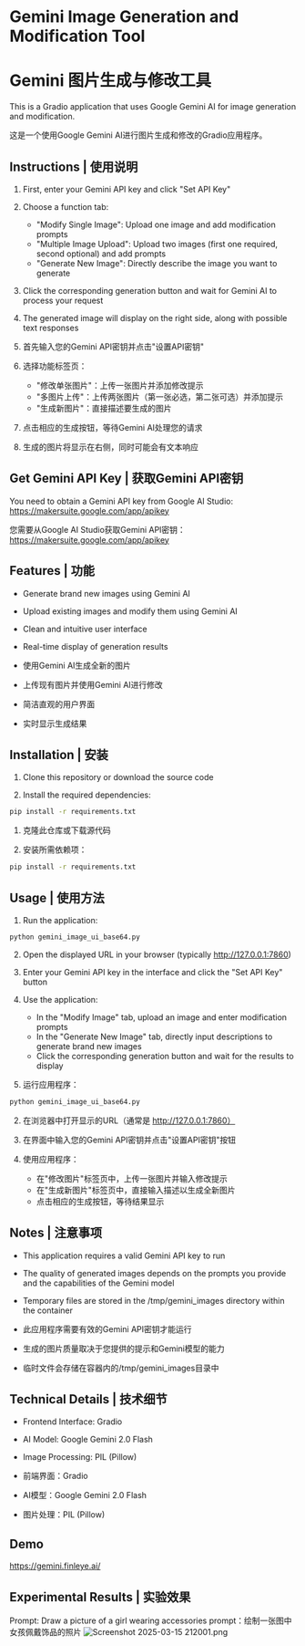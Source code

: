 # Gemini Image Generation and Modification Tool
# Gemini 图片生成与修改工具

This is a Gradio application that uses Google Gemini AI for image generation and modification.

这是一个使用Google Gemini AI进行图片生成和修改的Gradio应用程序。


## Instructions | 使用说明

1. First, enter your Gemini API key and click "Set API Key"
2. Choose a function tab:
   - "Modify Single Image": Upload one image and add modification prompts
   - "Multiple Image Upload": Upload two images (first one required, second optional) and add prompts
   - "Generate New Image": Directly describe the image you want to generate
3. Click the corresponding generation button and wait for Gemini AI to process your request
4. The generated image will display on the right side, along with possible text responses

1. 首先输入您的Gemini API密钥并点击"设置API密钥"
2. 选择功能标签页：
   - "修改单张图片"：上传一张图片并添加修改提示
   - "多图片上传"：上传两张图片（第一张必选，第二张可选）并添加提示
   - "生成新图片"：直接描述要生成的图片
3. 点击相应的生成按钮，等待Gemini AI处理您的请求
4. 生成的图片将显示在右侧，同时可能会有文本响应

## Get Gemini API Key | 获取Gemini API密钥

You need to obtain a Gemini API key from Google AI Studio: https://makersuite.google.com/app/apikey

您需要从Google AI Studio获取Gemini API密钥：https://makersuite.google.com/app/apikey

## Features | 功能

- Generate brand new images using Gemini AI
- Upload existing images and modify them using Gemini AI
- Clean and intuitive user interface
- Real-time display of generation results

- 使用Gemini AI生成全新的图片
- 上传现有图片并使用Gemini AI进行修改
- 简洁直观的用户界面
- 实时显示生成结果

## Installation | 安装

1. Clone this repository or download the source code

2. Install the required dependencies:

```bash
pip install -r requirements.txt
```

1. 克隆此仓库或下载源代码

2. 安装所需依赖项：

```bash
pip install -r requirements.txt
```

## Usage | 使用方法

1. Run the application:

```bash
python gemini_image_ui_base64.py
```

2. Open the displayed URL in your browser (typically http://127.0.0.1:7860)

3. Enter your Gemini API key in the interface and click the "Set API Key" button

4. Use the application:
   - In the "Modify Image" tab, upload an image and enter modification prompts
   - In the "Generate New Image" tab, directly input descriptions to generate brand new images
   - Click the corresponding generation button and wait for the results to display

1. 运行应用程序：

```bash
python gemini_image_ui_base64.py
```

2. 在浏览器中打开显示的URL（通常是 http://127.0.0.1:7860）

3. 在界面中输入您的Gemini API密钥并点击"设置API密钥"按钮

4. 使用应用程序：
   - 在"修改图片"标签页中，上传一张图片并输入修改提示
   - 在"生成新图片"标签页中，直接输入描述以生成全新图片
   - 点击相应的生成按钮，等待结果显示

## Notes | 注意事项

- This application requires a valid Gemini API key to run
- The quality of generated images depends on the prompts you provide and the capabilities of the Gemini model
- Temporary files are stored in the /tmp/gemini_images directory within the container

- 此应用程序需要有效的Gemini API密钥才能运行
- 生成的图片质量取决于您提供的提示和Gemini模型的能力
- 临时文件会存储在容器内的/tmp/gemini_images目录中

## Technical Details | 技术细节

- Frontend Interface: Gradio
- AI Model: Google Gemini 2.0 Flash
- Image Processing: PIL (Pillow)

- 前端界面：Gradio
- AI模型：Google Gemini 2.0 Flash
- 图片处理：PIL (Pillow)

## Demo
https://gemini.finleye.ai/

## Experimental Results | 实验效果
Prompt: Draw a picture of a girl wearing accessories
prompt：绘制一张图中女孩佩戴饰品的照片
![Screenshot 2025-03-15 212001.png](https://s2.loli.net/2025/03/15/VxEz3Rrg2AdYIZ5.png)
